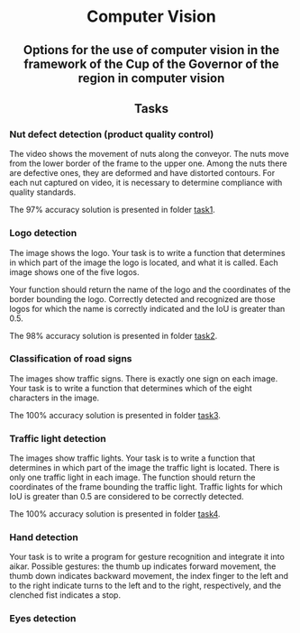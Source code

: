 <h1 align="center">Computer Vision</h1>
<h2 align="center">Options for the use of computer vision in the framework of the Cup of the Governor of the region in computer vision</h2>

<h2 align="center">Tasks</h2>

### Nut defect detection (product quality control)
The video shows the movement of nuts along the conveyor. The nuts move from the lower border of the frame to the upper one. Among the nuts there are defective ones, they are deformed and have distorted contours. For each nut captured on video, it is necessary to determine compliance with quality standards.

The 97% accuracy solution is presented in folder [task1](task1).
### Logo detection

The image shows the logo. Your task is to write a function that determines in which part of the image the logo is located, and what it is called. Each image shows one of the five logos.

Your function should return the name of the logo and the coordinates of the border bounding the logo. Correctly detected and recognized are those logos for which the name is correctly indicated and the IoU is greater than 0.5.

The 98% accuracy solution is presented in folder [task2](task2).

### Classification of road signs

The images show traffic signs. There is exactly one sign on each image. Your task is to write a function that determines which of the eight characters in the image.

The 100% accuracy solution is presented in folder [task3](task3).

### Traffic light detection

The images show traffic lights. Your task is to write a function that determines in which part of the image the traffic light is located. There is only one traffic light in each image. The function should return the coordinates of the frame bounding the traffic light. Traffic lights for which IoU is greater than 0.5 are considered to be correctly detected.

The 100% accuracy solution is presented in folder [task4](task4).


### Hand detection

Your task is to write a program for gesture recognition and integrate it into aikar. Possible gestures: the thumb up indicates forward movement, the thumb down indicates backward movement, the index finger to the left and to the right indicate turns to the left and to the right, respectively, and the clenched fist indicates a stop.

### Eyes detection
